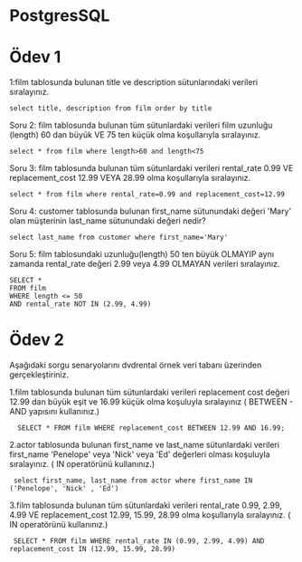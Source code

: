 ﻿# PostgresSQL
# Ödev 1
1:film tablosunda bulunan title ve description sütunlarındaki verileri sıralayınız.
```
select title, description from film order by title
```

Soru 2: film tablosunda bulunan tüm sütunlardaki verileri film uzunluğu (length) 60 dan büyük VE 75 ten küçük olma koşullarıyla sıralayınız.

```
select * from film where length>60 and length<75 
```

Soru 3: film tablosunda bulunan tüm sütunlardaki verileri rental_rate 0.99 VE replacement_cost 12.99 VEYA 28.99 olma koşullarıyla sıralayınız.

``` 
select * from film where rental_rate=0.99 and replacement_cost=12.99
```

Soru 4: customer tablosunda bulunan first_name sütunundaki değeri 'Mary' olan müşterinin last_name sütunundaki değeri nedir?
``` 
select last_name from customer where first_name='Mary'
``` 
Soru 5: film tablosundaki uzunluğu(length) 50 ten büyük OLMAYIP aynı zamanda rental_rate değeri 2.99 veya 4.99 OLMAYAN verileri sıralayınız.
``` 
SELECT *
FROM film
WHERE length <= 50
AND rental_rate NOT IN (2.99, 4.99)
``` 
# Ödev 2

Aşağıdaki sorgu senaryolarını dvdrental örnek veri tabanı üzerinden gerçekleştiriniz.

1.film tablosunda bulunan tüm sütunlardaki verileri replacement cost değeri 12.99 dan büyük eşit ve 16.99 küçük olma koşuluyla sıralayınız ( BETWEEN - AND yapısını kullanınız.)
   
      SELECT * FROM film WHERE replacement_cost BETWEEN 12.99 AND 16.99;
    
2.actor tablosunda bulunan first_name ve last_name sütunlardaki verileri first_name 'Penelope' veya 'Nick' veya 'Ed' değerleri olması koşuluyla sıralayınız. ( IN operatörünü kullanınız.)
   
     select first_name, last_name from actor where first_name IN ('Penelope', 'Nick' , 'Ed')
    
3.film tablosunda bulunan tüm sütunlardaki verileri rental_rate 0.99, 2.99, 4.99 VE replacement_cost 12.99, 15.99, 28.99 olma koşullarıyla sıralayınız. ( IN operatörünü kullanınız.)
   
     SELECT * FROM film WHERE rental_rate IN (0.99, 2.99, 4.99) AND replacement_cost IN (12.99, 15.99, 28.99)
